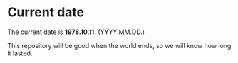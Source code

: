 # Current date

The current date is **1978.10.11.** (YYYY.MM.DD.)

This repository will be good when the world ends, so we will know how long it lasted.